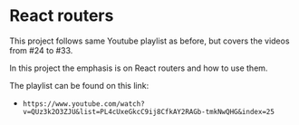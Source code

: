# React routers

This project follows same Youtube playlist as before, but covers the videos from #24 to #33.

In this project the emphasis is on React routers and how to use them.

The playlist can be found on this link:
- `https://www.youtube.com/watch?v=QUz3k2O3ZJU&list=PL4cUxeGkcC9ij8CfkAY2RAGb-tmkNwQHG&index=25`